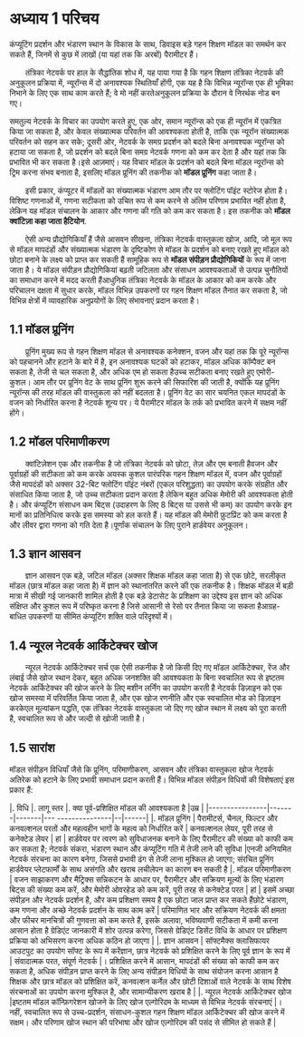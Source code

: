 # अध्याय 1 परिचय

कंप्यूटिंग प्रदर्शन और भंडारण स्थान के विकास के साथ, डिवाइस बड़े गहन शिक्षण मॉडल का समर्थन कर सकते हैं, जिनमें से कुछ में लाखों (या यहां तक ​​कि अरबों) पैरामीटर हैं।

&emsp;&emsp;तंत्रिका नेटवर्क पर हाल के सैद्धांतिक शोध में, यह पाया गया है कि गहन शिक्षण तंत्रिका नेटवर्क की अनुकूलन प्रक्रिया में, न्यूरॉन्स में दो अनावश्यक स्थितियाँ होंगी, एक यह है कि विभिन्न न्यूरॉन्स एक ही भूमिका निभाने के लिए एक साथ काम करते हैं; वे मो नहीं करतेअनुकूलन प्रक्रिया के दौरान वे निरर्थक नोड बन गए।

समतुल्य नेटवर्क के विचार का उपयोग करते हुए, एक ओर, समान न्यूरॉन्स को एक ही न्यूरॉन में एकत्रित किया जा सकता है, और केवल संख्यात्मक परिवर्तन की आवश्यकता होती है, ताकि एक न्यूरॉन संख्यात्मक परिवर्तन को सहन कर सके; दूसरी ओर, नेटवर्क के समग्र प्रदर्शन को बदले बिना अनावश्यक न्यूरॉन्स को हटाया जा सकता है, जो प्रदर्शन को बदले बिना समग्र नेटवर्क गणना को कम कर देता है और यहां तक ​​कि प्रभावित भी कर सकता है।इसे आज़माएं। यह विचार मॉडल के प्रदर्शन को बदले बिना मॉडल न्यूरॉन्स को ट्रिम करना संभव बनाता है, इसलिए मॉडल प्रूनिंग की तकनीक को **मॉडल प्रूनिंग** कहा जाता है।

&emsp;&emsp;इसी प्रकार, कंप्यूटर में मॉडलों का संख्यात्मक भंडारण आम तौर पर फ्लोटिंग पॉइंट स्टोरेज होता है। विशिष्ट गणनाओं में, गणना सटीकता को उचित रूप से कम करने से अंतिम परिणाम प्रभावित नहीं होता है, लेकिन यह मॉडल संचालन के आकार और गणना की गति को कम कर सकता है। इस तकनीक को **मॉडल क्वांटिज़ा कहा जाता हैटियोन**.

&emsp;&emsp;ऐसी अन्य प्रौद्योगिकियाँ हैं जैसे आसवन सीखना, तंत्रिका नेटवर्क वास्तुकला खोज, आदि, जो मूल रूप से मॉडल मापदंडों और संख्यात्मक भंडारण के दृष्टिकोण से मॉडल के प्रदर्शन को बनाए रखते हुए मॉडल को छोटा बनाने के लक्ष्य को प्राप्त कर सकती हैं सामूहिक रूप से **मॉडल संपीड़न प्रौद्योगिकियों** के रूप में जाना जाता है। ये मॉडल संपीड़न प्रौद्योगिकियां बढ़ती जटिलता और संसाधन आवश्यकताओं से उत्पन्न चुनौतियों का समाधान करने में मदद करती हैंआधुनिक तंत्रिका नेटवर्क के मॉडल के आकार को कम करके और परिचालन दक्षता में सुधार करके, मॉडल विभिन्न उपकरणों पर गहन शिक्षण मॉडल तैनात कर सकता है, जो विभिन्न क्षेत्रों में व्यावहारिक अनुप्रयोगों के लिए संभावनाएं प्रदान करता है।

## 1.1 मॉडल प्रूनिंग

&emsp;&emsp;प्रूनिंग मुख्य रूप से गहन शिक्षण मॉडल से अनावश्यक कनेक्शन, वजन और यहां तक ​​कि पूरे न्यूरॉन्स को पहचानने और हटाने के बारे में है, इन अनावश्यक घटकों को हटाकर, मॉडल अधिक कॉम्पैक्ट बन सकता है, तेजी से चल सकता है, और अधिक एम हो सकता हैउच्च सटीकता बनाए रखते हुए एमोरी-कुशल। आम तौर पर प्रूनिंग वेट के साथ प्रूनिंग शुरू करने की सिफारिश की जाती है, क्योंकि यह प्रूनिंग न्यूरॉन्स की तरह मॉडल की वास्तुकला को नहीं बदलता है। प्रूनिंग वेट का सार चयनित एकल मापदंडों के वजन को निर्धारित करना है नेटवर्क शून्य पर। ये पैरामीटर मॉडल के तर्क को प्रभावित करने में सक्षम नहीं होंगे।

## 1.2 मॉडल परिमाणीकरण

&emsp;&emsp;क्वांटिज़ेशन एक और तकनीक है जो तंत्रिका नेटवर्क को छोटा, तेज़ और एम बनाती हैवजन और पूर्वाग्रहों की सटीकता को कम करके अयस्क कुशल पारंपरिक गहन शिक्षण मॉडल में, वजन और पूर्वाग्रहों जैसे मापदंडों को अक्सर 32-बिट फ्लोटिंग पॉइंट नंबरों (एकल परिशुद्धता) का उपयोग करके संग्रहीत और संसाधित किया जाता है, जो उच्च सटीकता प्रदान करता है लेकिन बहुत अधिक मेमोरी की आवश्यकता होती है। और कंप्यूटिंग संसाधन कम बिट्स (उदाहरण के लिए 8 बिट्स या उससे भी कम) का उपयोग करके इन मानों का प्रतिनिधित्व करके इस समस्या को हल करते हैं। यह मॉडल की मेमोरी फ़ुटप्रिंट को कम करता है और लीवर द्वारा गणना को गति देता है।पूर्णांक संचालन के लिए पुराने हार्डवेयर अनुकूलन।

## 1.3 ज्ञान आसवन

&emsp;&emsp;ज्ञान आसवन एक बड़े, जटिल मॉडल (अक्सर शिक्षक मॉडल कहा जाता है) से एक छोटे, सरलीकृत मॉडल (छात्र मॉडल कहा जाता है) में ज्ञान को स्थानांतरित करने की एक तकनीक है। शिक्षक मॉडल में बड़ी मात्रा में सीखी गई जानकारी शामिल होती है एक बड़े डेटासेट के प्रशिक्षण का उद्देश्य इस ज्ञान को अधिक संक्षिप्त और कुशल रूप में परिष्कृत करना है जिसे आसानी से रेसो पर तैनात किया जा सकता हैआग्रह-बाधित उपकरणों या सीमित कंप्यूटिंग शक्ति वाले परिदृश्यों में।

## 1.4 न्यूरल नेटवर्क आर्किटेक्चर खोज

&emsp;&emsp;न्यूरल नेटवर्क आर्किटेक्चर सर्च एक ऐसी तकनीक है जो किसी दिए गए मॉडल आर्किटेक्चर, रेंज और लंबाई जैसे खोज स्थान देकर, बहुत अधिक जनशक्ति की आवश्यकता के बिना स्वचालित रूप से इष्टतम नेटवर्क आर्किटेक्चर की खोज करने के लिए मशीन लर्निंग का उपयोग करती है नेटवर्क डिज़ाइन को एक खोज समस्या में परिवर्तित किया जाता है, और एक खोज रणनीति और एक स्वचालित मोड को डिज़ाइन करकेएल मूल्यांकन पद्धति, एक तंत्रिका नेटवर्क वास्तुकला जो दिए गए खोज स्थान में लक्ष्य को पूरा करती है, स्वचालित रूप से और जल्दी से खोजी जाती है।

## 1.5 सारांश

मॉडल संपीड़न विधियाँ जैसे कि प्रूनिंग, परिमाणीकरण, आसवन और तंत्रिका वास्तुकला खोज नेटवर्क अतिरेक को हटाने के लिए प्रभावी समाधान प्रदान करती हैं। विभिन्न मॉडल संपीड़न विधियों की विशेषताएं इस प्रकार हैं:

|. विधि |. लागू स्तर |. क्या पूर्व-प्रशिक्षित मॉडल की आवश्यकता है |उम्र |
|----------------|-------|-------|--- ---------------|--|------|
|. मॉडल प्रूनिंग | पैरामीटर्स, चैनल, फिल्टर और कनवल्शनल परतों और महत्वहीन भागों के महत्व को निर्धारित करें | कनवल्शनल लेयर, पूरी तरह से कनेक्टेड लेयर | हां | हार्डवेयर पर त्वरण को सुविधाजनक बनाने के लिए पैरामीटर की संख्या को काफी कम कर सकता है; नेटवर्क संकरा, भंडारण स्थान और कंप्यूटिंग गति में तेजी लाने की सुविधा |एनजी अनियमित नेटवर्क संरचना का कारण बनेगा, जिससे प्रभावी ढंग से तेजी लाना मुश्किल हो जाएगा; संरचित प्रूनिंग हार्डवेयर प्लेटफार्मों के साथ असंगति और खराब लचीलेपन का कारण बन सकती है
|. मॉडल परिमाणीकरण | वजन साझाकरण और मैट्रिक्स सन्निकटन के आधार पर, पैरामीटर और सक्रियण मूल्यों के लिए भंडारण बिट्स की संख्या कम करें, और मेमोरी ओवरहेड को कम करें, पूरी तरह से कनेक्टेड परत | हां | इसमें अच्छा संपीड़न और नेटवर्क प्रदर्शन है, और कम प्रशिक्षण समय है एक छोटा जाल प्राप्त कर सकते हैंछोटे भंडारण, कम गणना और अच्छे नेटवर्क प्रदर्शन के साथ काम करें | परिमाणित भार और सक्रियण नेटवर्क की क्षमता और फीचर मानचित्रों की गुणवत्ता को कम करते हैं, इसके अलावा, भविष्यवाणी सटीकता में कमी करना आसान होता है ग्रेडिएंट जानकारी में शोर उत्पन्न करेगा, जिससे ग्रेडिएंट डिसेंट विधि के आधार पर प्रशिक्षण प्रक्रिया को अभिसरण करना अधिक कठिन हो जाएगा |
|. ज्ञान आसवन | सॉफ्टमैक्स क्लासिफायर आउटपुट का उपयोग सॉफ्ट के रूप में करेंज्ञान, छात्र नेटवर्क को प्रशिक्षित करने के लिए पूर्व ज्ञान के रूप में | संवादात्मक परत, संपूर्ण नेटवर्क |। प्रशिक्षित करने में आसान, मापदंडों की संख्या को काफी कम कर सकता है, अधिक संपीड़न प्राप्त करने के लिए अन्य संपीड़न विधियों के साथ संयोजन करना आसान है शिक्षक और छात्र मॉडल को प्रशिक्षित करें, कनवल्शन कर्नेल और छोटी दिशाओं वाले नेटवर्क के साथ विशेष संरचनाओं का उपयोग करना मुश्किल है, और सामान्यीकरण खराब है |
|. न्यूरल नेटवर्क आर्किटेक्चर खोज |इष्टतम मॉडल कॉन्फ़िगरेशन खोजने के लिए खोज एल्गोरिदम के माध्यम से विभिन्न नेटवर्क संरचनाएं |। नहीं, स्वचालित रूप से उच्च-प्रदर्शन, संसाधन-कुशल गहन शिक्षण मॉडल आर्किटेक्चर की खोज करने में सक्षम। और परिणाम खोज स्थान की परिभाषा और खोज एल्गोरिदम की पसंद से सीमित हो सकते हैं |